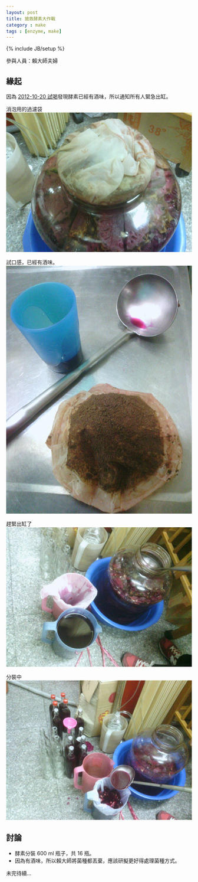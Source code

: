 ```yaml
---
layout: post
title: 搶救酵素大作戰
category : make
tags : [enzyme, make]
---
```

{% include JB/setup %}

參與人員：賴大師夫婦

## 緣起

因為 [2012-10-20 試喝](/make/2012/10/20/tea-time/)發現酵素已經有酒味，所以通知所有人緊急出缸。

消泡用的過濾袋
![Alt](/img/make/2012-10-21/20121021_0024.jpg)

試口感，已經有酒味。
![Alt](/img/make/2012-10-21/20121021_0025.jpg)

趕緊出缸了
![Alt](/img/make/2012-10-21/20121021_0026.jpg)

分裝中
![Alt](/img/make/2012-10-21/20121021_0032.jpg)

## 討論

* 酵素分裝 600 ml 瓶子，共 16 瓶。
* 因為有酒味，所以賴大師將菌種都丟棄，應該研擬更好得處理菌種方式。

未完待續...

